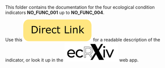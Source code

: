 This folder contains the documentation for the four ecological condition indicators **NO_FUNC_001** up to **NO_FUNC_004**. 

Use this [![link](https://raw.githubusercontent.com/NINAnor/ecRxiv/main/docs/directLink2.svg)](https://raw.githack.com/NINAnor/ecRxiv/main/indicators/NO_FUNC_001-004.html) for a readable description of the indicator, or look it up in the [![ecRxiv web app](https://raw.githubusercontent.com/NINAnor/ecRxiv/main/docs/_ecrxiv_logo_mono_svart_small.svg)](https://view.nina.no/ecRxiv/) web app.
